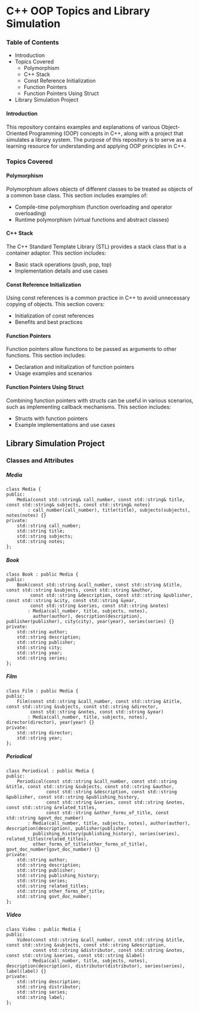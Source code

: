 # C++ OOP Topics and Library Simulation
### Table of Contents
* Introduction
* Topics Covered
  * Polymorphism
  * C++ Stack
  * Const Reference Initialization
  * Function Pointers
  * Function Pointers Using Struct
* Library Simulation Project

#### Introduction
This repository contains examples and explanations of various Object-Oriented Programming (OOP) concepts in C++, along with a project that simulates a library system. The purpose of this repository is to serve as a learning resource for understanding and applying OOP principles in C++.

### Topics Covered
#### Polymorphism
Polymorphism allows objects of different classes to be treated as objects of a common base class. This section includes examples of:

* Compile-time polymorphism (function overloading and operator overloading)
* Runtime polymorphism (virtual functions and abstract classes)

#### C++ Stack
The C++ Standard Template Library (STL) provides a stack class that is a container adaptor. This section includes:

* Basic stack operations (push, pop, top)
* Implementation details and use cases

#### Const Reference Initialization
Using const references is a common practice in C++ to avoid unnecessary copying of objects. This section covers:

* Initialization of const references
* Benefits and best practices

#### Function Pointers
Function pointers allow functions to be passed as arguments to other functions. This section includes:

* Declaration and initialization of function pointers
* Usage examples and scenarios

#### Function Pointers Using Struct
Combining function pointers with structs can be useful in various scenarios, such as implementing callback mechanisms. This section includes:

* Structs with function pointers
* Example implementations and use cases

## Library Simulation Project

### Classes and Attributes
##### Media
```
class Media {
public:
    Media(const std::string& call_number, const std::string& title, const std::string& subjects, const std::string& notes)
        : call_number(call_number), title(title), subjects(subjects), notes(notes) {}
private:
    std::string call_number;
    std::string title;
    std::string subjects;
    std::string notes;
};
```
##### Book
```
class Book : public Media {
public:
    Book(const std::string &call_number, const std::string &title, const std::string &subjects, const std::string &author,
         const std::string &description, const std::string &publisher, const std::string &city, const std::string &year, 
         const std::string &series, const std::string &notes)
        : Media(call_number, title, subjects, notes),
          author(author), description(description), publisher(publisher), city(city), year(year), series(series) {}
private:
    std::string author;
    std::string description;
    std::string publisher;
    std::string city;
    std::string year;
    std::string series;
};
```
##### Film
```
class Film : public Media {
public:
    Film(const std::string &call_number, const std::string &title, const std::string &subjects, const std::string &director, 
         const std::string &notes, const std::string &year)
        : Media(call_number, title, subjects, notes), director(director), year(year) {}
private:
    std::string director;
    std::string year;
};
```
##### Periodical
```
class Periodical : public Media {
public:
    Periodical(const std::string &call_number, const std::string &title, const std::string &subjects, const std::string &author, 
               const std::string &description, const std::string &publisher, const std::string &publishing_history, 
               const std::string &series, const std::string &notes, const std::string &related_titles, 
               const std::string &other_forms_of_title, const std::string &govt_doc_number)
        : Media(call_number, title, subjects, notes), author(author), description(description), publisher(publisher), 
          publishing_history(publishing_history), series(series), related_titles(related_titles), 
          other_forms_of_title(other_forms_of_title), govt_doc_number(govt_doc_number) {}
private:
    std::string author;
    std::string description;
    std::string publisher;
    std::string publishing_history;
    std::string series;
    std::string related_titles;
    std::string other_forms_of_title;
    std::string govt_doc_number;
};
```
##### Video
```
class Video : public Media {
public:
    Video(const std::string &call_number, const std::string &title, const std::string &subjects, const std::string &description, 
          const std::string &distributor, const std::string &notes, const std::string &series, const std::string &label)
        : Media(call_number, title, subjects, notes), description(description), distributor(distributor), series(series), label(label) {}
private:
    std::string description;
    std::string distributor;
    std::string series;
    std::string label;
};
```
